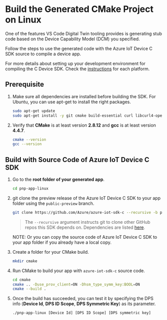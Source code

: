 # Build the Generated CMake Project on Linux

One of the features VS Code Digital Twin tooling provides is generating stub code based on the Device Capability Model (DCM) you specified.

Follow the steps to use the generated code with the Azure IoT Device C SDK source to compile a device app.

For more details about setting up your development environment for compiling the C Device SDK. Check the [instructions](https://github.com/Azure/azure-iot-sdk-c/blob/master/iothub_client/readme.md#compiling-the-c-device-sdk) for each platform.

## Prerequisite

1. Make sure all dependencies are installed before building the SDK. For Ubuntu, you can use apt-get to install the right packages.

    ```bash
    sudo apt-get update
    sudo apt-get install -y git cmake build-essential curl libcurl4-openssl-dev libssl-dev uuid-dev
    ```

1. Verify that **CMake** is at least version **2.8.12** and **gcc** is at least version **4.4.7**.

    ```bash
    cmake --version
    gcc --version
    ```

## Build with Source Code of Azure IoT Device C SDK

1. Go to the **root folder of your generated app**.

    ```bash
    cd pnp-app-linux
    ```

1. git clone the preview release of the Azure IoT Device C SDK to your app folder using the `public-preview` branch.

    ```bash
    git clone https://github.com/Azure/azure-iot-sdk-c --recursive -b public-preview
    ```

    > The `--recursive` argument instructs git to clone other GitHub repos this SDK depends on. Dependencies are listed [here](https://github.com/Azure/azure-iot-sdk-c/blob/master/.gitmodules).

    NOTE: Or you can copy the source code of Azure IoT Device C SDK to your app folder if you already have a local copy.

1. Create a folder for your CMake build.

    ```bash
    mkdir cmake
    ```

1. Run CMake to build your app with `azure-iot-sdk-c` source code.

    ```bash
    cd cmake
    cmake .. -Duse_prov_client=ON -Dhsm_type_symm_key:BOOL=ON
    cmake --build .
    ```

1. Once the build has succeeded, you can test it by specifying the DPS info (**Device Id**, **DPS ID Scope**, **DPS Symmetric Key**) as its parameter.

    ```bash
    ./pnp-app-linux [Device Id] [DPS ID Scope] [DPS symmetric key]
    ```
